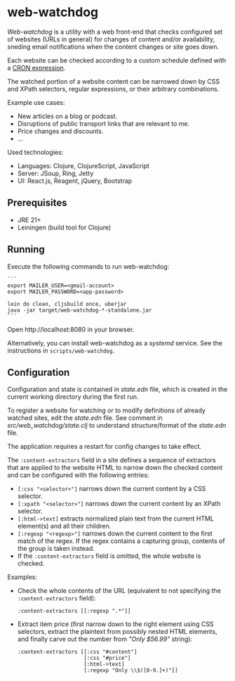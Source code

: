 # web-watchdog

*Web-watchdog* is a utility with a web front-end that checks configured set of
websites (URLs in general) for changes of content and/or availability, sneding
email notifications when the content changes or site goes down.

Each website can be checked according to a custom schedule defined with a
[CRON expression](https://docs.spring.io/spring-framework/docs/current/javadoc-api/org/springframework/scheduling/support/CronExpression.html#parse(java.lang.String)).

The watched portion of a website content can be narrowed down by CSS and
XPath selectors, regular expressions, or their arbitrary combinations.

Example use cases:

* New articles on a blog or podcast.
* Disruptions of public transport links that are relevant to me.
* Price changes and discounts.
* ...

Used technologies:

* Languages: Clojure, ClojureScript, JavaScript
* Server: JSoup, Ring, Jetty
* UI: React.js, Reagent, jQuery, Bootstrap

## Prerequisites

* JRE 21+
* Leiningen (build tool for Clojure)

## Running

Execute the following commands to run web-watchdog:

    ```
    export MAILER_USER=<gmail-account>
    export MAILER_PASSWORD=<app-password>

    lein do clean, cljsbuild once, uberjar
    java -jar target/web-watchdog-*-standalone.jar
    ```

Open http://localhost:8080 in your browser.

Alternatively, you can install web-watchdog as a _systemd_ service. See the
instructions in `scripts/web-watchdog`.

## Configuration

Configuration and state is contained in *state.edn* file, which is created in
the current working directory during the first run.

To register a website for watching or to modify definitions of already watched
sites, edit the *state.edn* file. See comment in *src/web_watchdog/state.clj*
to understand structure/format of the *state.edn* file.

The application requires a restart for config changes to take effect.

The `:content-extractors` field in a site defines a sequence of extractors that
are applied to the website HTML to narrow down the checked content and can be
configured with the following entries:

* `[:css "<selector>"]` narrows down the current content by a CSS selector.
* `[:xpath "<selector>"]` narrows down the current content by an XPath
  selector.
* `[:html->text]` extracts normalized plain text from the current HTML 
  element(s) and all their children.
* `[:regexp "<regexp>"]` narrows down the current content to the first match
  of the regex. If the regex contains a capturing group, contents of the group
  is taken instead.
* If the `:content-extractors` field is omitted, the whole website is checked.

Examples:

* Check the whole contents of the URL (equivalent to not specifying the
  `:content-extractors` field):
  ```
  :content-extractors [[:regexp ".*"]]
  ```
  
* Extract item price (first narrow down to the right element using CSS
  selectors, extract the plaintext from possibly nested HTML elements,
  and finally carve out the number from *"Only $56.99"* string):
  ```
  :content-extractors [[:css "#content"]
                       [:css "#price"]
                       [:html->text]
                       [:regexp "Only \\$([0-9.]+)"]]
  ```
